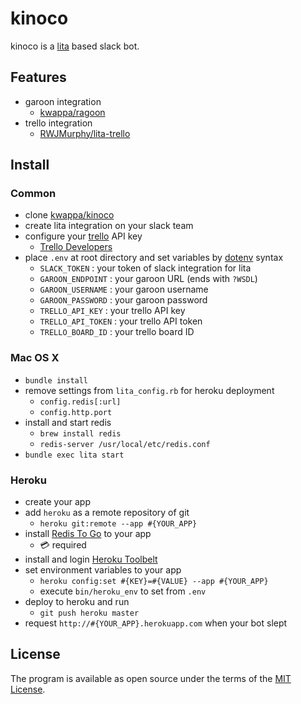 # kinoco

kinoco is a [lita](https://github.com/litaio/lita) based slack bot.

## Features

- garoon integration
    - [kwappa/ragoon](https://github.com/kwappa/ragoon)
- trello integration
    - [RWJMurphy/lita-trello](https://github.com/RWJMurphy/lita-trello)

## Install

### Common

- clone [kwappa/kinoco](https://github.com/kwappa/kinocoa)
- create lita integration on your slack team
- configure your [trello](https://trello.com/) API key
    - [Trello Developers](https://developers.trello.com/)
- place `.env` at root directory and set variables by [dotenv](https://github.com/bkeepers/dotenv) syntax
    - `SLACK_TOKEN`      : your token of slack integration for lita
    - `GAROON_ENDPOINT`  : your garoon URL (ends with `?WSDL`)
    - `GAROON_USERNAME`  : your garoon username
    - `GAROON_PASSWORD`  : your garoon password
    - `TRELLO_API_KEY`   : your trello API key
    - `TRELLO_API_TOKEN` : your trello API token
    - `TRELLO_BOARD_ID`  : your trello board ID

### Mac OS X

- `bundle install`
- remove settings from `lita_config.rb` for heroku deployment
    - `config.redis[:url]`
    - `config.http.port`
- install and start redis
    - `brew install redis`
    - `redis-server /usr/local/etc/redis.conf`
- `bundle exec lita start`

### Heroku

- create your app
- add `heroku` as a remote repository of git
    - `heroku git:remote --app #{YOUR_APP}`
- install [Redis To Go](https://elements.heroku.com/addons/redistogo) to your app
    - :credit_card: required
- install and login [Heroku Toolbelt](https://toolbelt.heroku.com/)
- set environment variables to your app
    - `heroku config:set #{KEY}=#{VALUE} --app #{YOUR_APP}`
    - execute `bin/heroku_env` to set from `.env`
- deploy to heroku and run
    - `git push heroku master`
- request `http://#{YOUR_APP}.herokuapp.com` when your bot slept

## License

The program is available as open source under the terms of the [MIT License](http://opensource.org/licenses/MIT).
